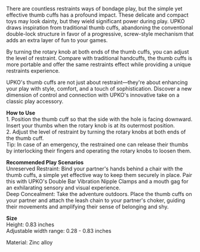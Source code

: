 There are countless restraints ways of bondage play, but the simple yet effective thumb cuffs has a profound impact. These delicate and compact toys may look dainty, but they wield significant power during play. UPKO draws inspiration from traditional thumb cuffs, abandoning the conventional double-lock structure in favor of a progressive, screw-style mechanism that adds an extra layer of fun to your games. 

By turning the rotary knob at both ends of the thumb cuffs, you can adjust the level of restraint. Compare with traditional handcuffs, the thumb cuffs is more portable and offer the same restraints effect while providing a unique restraints experience.

UPKO's thumb cuffs are not just about restraint—they're about enhancing your play with style, comfort, and a touch of sophistication. Discover a new dimension of control and connection with UPKO's innovative take on a classic play accessory.

**How to Use**  
1\. Position the thumb cuff so that the side with the hole is facing downward. Insert your thumbs when the rotary knob is at its outermost position.  
2\. Adjust the level of restraint by turning the rotary knobs at both ends of the thumb cuff.   
Tip: In case of an emergency, the restrained one can release their thumbs by interlocking their fingers and operating the rotary knobs to loosen them.

**Recommended Play Scenarios**  
Unreserved Restraint: Bind your partner's hands behind a chair with the thumb cuffs, a simple yet effective way to keep them securely in place. Pair this with UPKO's Double Bar Vibration Nipple Clamps and a mouth gag for an exhilarating sensory and visual experience.  
Deep Concealment: Take the adventure outdoors. Place the thumb cuffs on your partner and attach the leash chain to your partner's choker, guiding their movements and amplifying their sense of belonging and shy.

**Size**  
Height: 0.83 inches  
Adjustable width range: 0.28 - 0.83 inches

Material: Zinc alloy